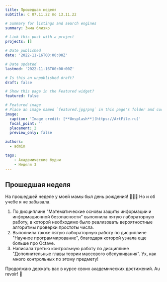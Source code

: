 ```yaml
---
title: Прошедшая неделя
subtitle: С 07.11.22 по 13.11.22

# Summary for listings and search engines
summary: Зима близко

# Link this post with a project
projects: []

# Date published
date: '2022-11-16T00:00:00Z'

# Date updated
lastmod: '2022-11-16T00:00:00Z'

# Is this an unpublished draft?
draft: false

# Show this page in the Featured widget?
featured: false

# Featured image
# Place an image named `featured.jpg/png` in this page's folder and customize its options here.
image:
  caption: 'Image credit: [**Unsplash**](https://ArtFile.ru)'
  focal_point: ''
  placement: 2
  preview_only: false

authors:
  - admin

tags:
    - Академические будни
    - Неделя 3
---
```



## Прошедшая неделя

На прошедшей неделе у моей мамы был день рождения! 🎉🎉🎉
Но и об учебе я не забывала.
1. По дисциплине "Математические основы защиты информации и информационной безопасности" выполнила пятую лабораторную работу, в которой необходимо было реализовать вероятностные алгоритмы проверки простоты числа.
2. Выполнила также пятую лабораторную работу по дисциплине "Научное программирование", благодаря которой узнала еще больше про Octave.
3. Написала третью контрольную работу по дисциплине "Дополнительные главы теории массового обслуживания". Ух, как много контрольных по этому предмету!

Продолжаю держать вас в курсе своих академических достижений. Au revoir! 👋
